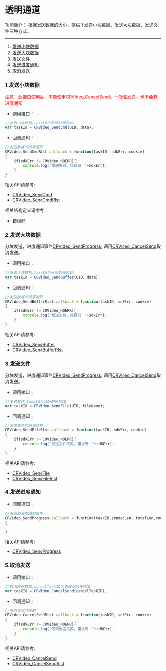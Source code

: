 
<!-- ## 透明通道 {#transpChannel} -->
# 透明通道
功能简介：
根据发送数据的大小，提供了发送小块数据、发送大块数据、发送文件三种方式。

-----------

1. [发送小块数据](#tc_cmd)
1. [发送大块数据](#tc_buffer)
1. [发送文件](#tc_file)
1. [发送进度通知](#tc_progress)
1. [取消发送](#tc_cancel)

<h3 id=tc_cmd> 1.发送小块数据</h3>

<font color="#FF0000">注意：此接口使用后，不能使用CRVideo_CancelSend。一次性发送，也不会有进度通知</font>

- 调用接口：

```js
//发送小块数据,taskId为分配的任务ID
var taskId = CRVideo_SendCmd(UID, data);
```
- 回调通知：

```js
//发送数据的结果通知
CRVideo_SendCmdRlst.callback = function(taskID, sdkErr, cookie)
{
	if(sdkErr != CRVideo_NOERR){
        console.log("发送失败，错误码："+sdkErr);
    }
}	
```

相关API请参考:
- [CRVideo_SendCmd](API.md#CRVideo_SendCmd)
- [CRVideo_SendCmdRlst](API.md#CRVideo_SendCmdRlst)

相关结构定义请参考：
- [错误码](Constant.md#CRVIDEOSDK_ERR_DEF)


<h3 id=tc_buffer> 2.发送大块数据</h3>

分块发送，进度通知事件[CRVideo_SendProgress](API.md#CRVideo_SendProgress), 调用[CRVideo_CancelSend](API.md#CRVideo_CancelSend)取消发送。

- 调用接口：

```js
//发送大块数据,taskId为分配的任务ID
var taskId = CRVideo_SendBuffer(UID, data);

```

- 回调通知：

```js
//发送数据的结果通知
CRVideo_SendBufferRlst.callback = function(taskID, sdkErr, cookie)
{
	if(sdkErr != CRVideo_NOERR){
        console.log("发送失败，错误码："+sdkErr);
    }
}

```

相关API请参考:
- [CRVideo_SendBuffer](API.md#CRVideo_SendCmd)
- [CRVideo_SendBufferRlst](API.md#CRVideo_SendBufferRlst)


<h3 id=tc_file> 3.发送文件</h3>

分块发送，进度通知事件[CRVideo_SendProgress](API.md#CRVideo_SendProgress), 调用[CRVideo_CancelSend](API.md#CRVideo_CancelSend)取消发送。

- 调用接口：

```js
//发送文件,taskId为分配的任务ID
var taskId = CRVideo_SendFile(UID, fileName);

```

- 回调通知：

```js
//发送文件的结果通知
CRVideo_SendFileRlst.callback = function(taskID, sdkErr, cookie)
{
	if(sdkErr != CRVideo_NOERR){
        console.log("发送文件失败，错误码："+sdkErr);
    }
}

```

相关API请参考:
- [CRVideo_SendFile](API.md#CRVideo_SendFile)
- [CRVideo_SendFileRlst](API.md#CRVideo_SendFileRlst)


<h3 id=tc_progress> 4.发送进度通知</h3>

- 回调通知：

```js
//发送的进度通知事件
CRVideo_SendProgress.callback = function(taskID,sendedLen, totalLen,cookie)
{

}

```

相关API请参考:
- [CRVideo_SendProgress](API.md#CRVideo_SendProgress)


<h3 id=tc_cancel> 5.取消发送</h3>

- 调用接口：

```js
//取消发送数据,cancelTaskID为要取消的任务ID
var taskId = CRVideo_CancelSend(cancelTaskID);

```

- 回调通知：

```js
//取消发送的结果
CRVideo_CancelSendRlst.callback = function(taskID, sdkErr, cookie)
{
    if(sdkErr != CRVideo_NOERR){
        console.log("取消发送失败，错误码："+sdkErr);
    }
}

```

相关API请参考:
- [CRVideo_CancelSend](API.md#CRVideo_CancelSend)
- [CRVideo_CancelSendRlst](API.md#CRVideo_CancelSendRlst)










